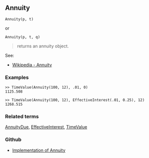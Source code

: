 ## Annuity

```
Annuity(p, t)
```

or 

```
Annuity(p, t, q)
```

> returns an annuity object.
  

See:
* [Wikipedia - Annuity](https://en.wikipedia.org/wiki/Annuity)
 
### Examples

```
>> TimeValue(Annuity(100, 12), .01, 0)
1125.508

>> TimeValue(Annuity(100, 12), EffectiveInterest(.01, 0.25), 12)
1268.515
```

### Related terms 
[AnnuityDue](AnnuityDue.md), [EffectiveInterest](EffectiveInterest.md), [TimeValue](TimeValue.md)

### Github

* [Implementation of Annuity](https://github.com/axkr/symja_android_library/blob/master/symja_android_library/matheclipse-core/src/main/java/org/matheclipse/core/builtin/FinancialFunctions.java#L30) 
